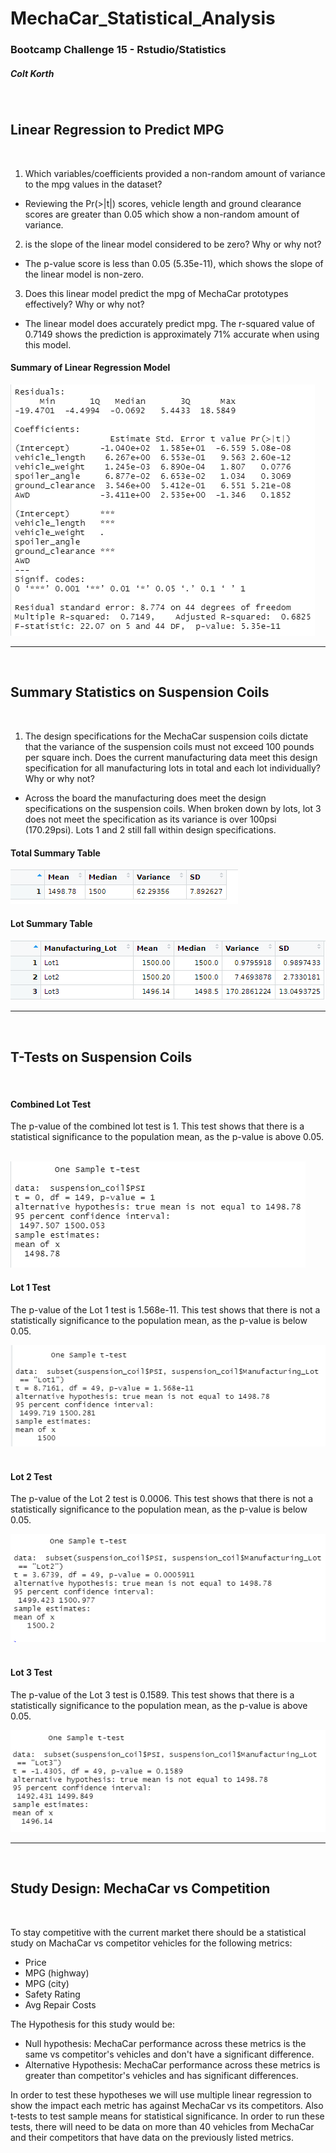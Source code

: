 # MechaCar_Statistical_Analysis
### Bootcamp Challenge 15 - Rstudio/Statistics 
##### Colt Korth
&nbsp;

## Linear Regression to Predict MPG
&nbsp;

1. Which variables/coefficients provided a non-random amount of variance to the mpg values in the dataset?
  * Reviewing the Pr(>|t|) scores, vehicle length and ground clearance scores are greater than 0.05 which show a non-random amount of variance. 
&nbsp;

2. is the slope of the linear model considered to be zero? Why or why not?
  * The p-value score is less than 0.05 (5.35e-11), which shows the slope of the linear model is non-zero.
&nbsp;

3. Does this linear model predict the mpg of MechaCar prototypes effectively? Why or why not?
  * The linear model does accurately predict mpg. The r-squared value of 0.7149 shows the prediction is approximately 71% accurate when using this model. 
&nbsp;

#### Summary of Linear Regression Model
![Fig1](https://github.com/ColtPrgms/MechaCar_Statistical_Analysis/blob/main/Images/Figure1.png)
 
 ---
&nbsp;
 
## Summary Statistics on Suspension Coils
&nbsp;

1. The design specifications for the MechaCar suspension coils dictate that the variance of the suspension coils must not exceed 100 pounds per square inch. Does the current manufacturing data meet this design specification for all manufacturing lots in total and each lot individually? Why or why not?
  * Across the board the manufacturing does meet the design specifications on the suspension coils. When broken down by lots, lot 3 does not meet the specification as its variance is over 100psi (170.29psi). Lots 1 and 2 still fall within design specifications.
&nbsp;

#### Total Summary Table
![Fig2](https://github.com/ColtPrgms/MechaCar_Statistical_Analysis/blob/main/Images/Figure2.png)
&nbsp;

#### Lot Summary Table
![Fig3](https://github.com/ColtPrgms/MechaCar_Statistical_Analysis/blob/main/Images/Figure3.png)
 
--- 
&nbsp;
 
## T-Tests on Suspension Coils
&nbsp;
 
#### Combined Lot Test
The p-value of the combined lot test is 1. This test shows that there is a statistical significance to the population mean, as the p-value is above 0.05.
&nbsp;

![Fig4](https://github.com/ColtPrgms/MechaCar_Statistical_Analysis/blob/main/Images/Combined_Lots_Test.png)
&nbsp;
 
#### Lot 1 Test
The p-value of the Lot 1 test is 1.568e-11. This test shows that there is not a statistically significance to the population mean, as the p-value is below 0.05.
&nbsp;

![Fig5](https://github.com/ColtPrgms/MechaCar_Statistical_Analysis/blob/main/Images/Lot%201%20Test.png)
&nbsp;

#### Lot 2 Test 
The p-value of the Lot 2 test is 0.0006. This test shows that there is not a statistically significance to the population mean, as the p-value is below 0.05.
&nbsp;

![Fig6](https://github.com/ColtPrgms/MechaCar_Statistical_Analysis/blob/main/Images/Lot%202%20Test.png)
&nbsp;

#### Lot 3 Test
The p-value of the Lot 3 test is 0.1589. This test shows that there is a statistically significance to the population mean, as the p-value is above 0.05.
&nbsp;

![Fig7](https://github.com/ColtPrgms/MechaCar_Statistical_Analysis/blob/main/Images/Lot%203%20Test.png)
 
--- 
&nbsp;

## Study Design: MechaCar vs Competition
&nbsp;

To stay competitive with the current market there should be a statistical study on MachaCar vs competitor vehicles for the following metrics:
* Price
* MPG (highway)
* MPG (city)
* Safety Rating
* Avg Repair Costs
&nbsp;

The Hypothesis for this study would be:
* Null hypothesis: MechaCar performance across these metrics is the same vs competitor's vehicles and don't have a significant difference.
* Alternative Hypothesis: MechaCar performance across these metrics is greater than competitor's vehicles and has significant differences.
&nbsp;

In order to test these hypotheses we will use multiple linear regression to show the impact each metric has against MechaCar vs its competitors. Also t-tests to test sample means for statistical significance. In order to run these tests, there will need to be data on more than 40 vehicles from MechaCar and their competitors that have data on the previously listed metrics. 
 
